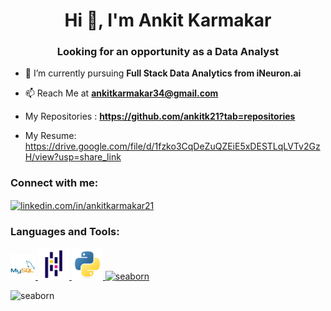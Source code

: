 <h1 align="center">Hi 👋, I'm Ankit Karmakar</h1>
<h3 align="center">Looking for an opportunity as a Data Analyst</h3>

- 🌱 I’m currently pursuing **Full Stack Data Analytics from iNeuron.ai**

- 📫 Reach Me at **ankitkarmakar34@gmail.com**
- My Repositories : **https://github.com/ankitk21?tab=repositories**
- My Resume: https://drive.google.com/file/d/1fzko3CqDeZuQZEiE5xDESTLqLVTv2GzH/view?usp=share_link

<h3 align="left">Connect with me:</h3>
<p align="left">
<a href="https://www.linkedin.com/in/ankitk21/" target="blank"><img align="center" src="https://raw.githubusercontent.com/rahuldkjain/github-profile-readme-generator/master/src/images/icons/Social/linked-in-alt.svg" alt="linkedin.com/in/ankitkarmakar21" height="30" width="40" /></a>
</p>

<h3 align="left">Languages and Tools:</h3>
<p align="left"> <a href="https://www.mysql.com/" target="_blank" rel="noreferrer"> <img src="https://raw.githubusercontent.com/devicons/devicon/master/icons/mysql/mysql-original-wordmark.svg" alt="mysql" width="40" height="40"/> </a> <a href="https://pandas.pydata.org/" target="_blank" rel="noreferrer"> <img src="https://raw.githubusercontent.com/devicons/devicon/2ae2a900d2f041da66e950e4d48052658d850630/icons/pandas/pandas-original.svg" alt="pandas" width="50" height="50"/> </a> <a href="https://www.python.org" target="_blank" rel="noreferrer"> <img src="https://raw.githubusercontent.com/devicons/devicon/master/icons/python/python-original.svg" alt="python" width="50" height="50"/> </a> <a href="https://seaborn.pydata.org/" target="_blank" rel="noreferrer"> <img src="https://seaborn.pydata.org/_images/logo-mark-lightbg.svg" alt="seaborn" width="50" height="50"/> </a> </p> <img src="https://its.ucr.edu/sites/default/files/styles/form_preview/public/powerbi%20logo%201.png?itok=XxtYf-Ft" alt="seaborn" width="50" height="50"/> </a> </p>
